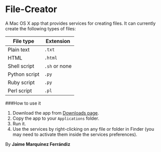 File-Creator
============

A Mac OS X app that provides services for creating files.
It can currently create the following types of files:

File type      | Extension
-------------- | --------------
Plain text     | `.txt`
HTML           | `.html`
Shell script   | `.sh` or none
Python script  | `.py`
Ruby script    | `.py`
Perl script    | `.pl`

###How to use it
1. Download the app from [Downloads page](https://code.google.com/p/file-creator/downloads/).
2. Copy the app to your `Applications` folder.
3. Run it. 
4. Use the services by right-clicking on any file or folder in Finder (you may need to activate them inside the services preferences).

By __Jaime Marquínez Ferrándiz__
